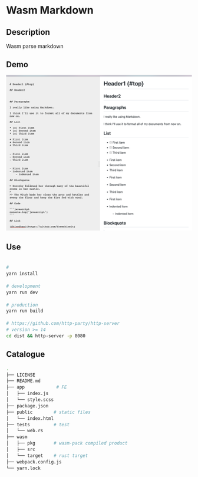 # Wasm Markdown

## Description

Wasm parse markdown


## Demo

![demo](./demo.png)

## Use

```bash

#
yarn install

# development
yarn run dev

# production
yarn run build

# https://github.com/http-party/http-server
# version >= 14
cd dist && http-server -p 8080

```

## Catalogue

```bash
.
├── LICENSE
├── README.md
├── app            # FE
│   ├── index.js
│   └── style.scss
├── package.json
├── public        # static files
│   └── index.html
├── tests         # test
│   └── web.rs  
├── wasm  
│   ├── pkg       # wasm-pack compiled product
│   ├── src
│   └── target    # rust target
├── webpack.config.js
└── yarn.lock
```